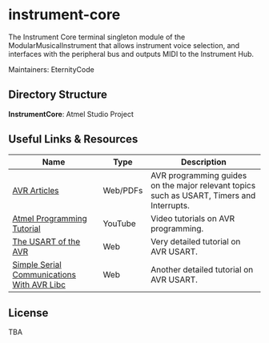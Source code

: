 # instrument-core

The Instrument Core terminal singleton module of the ModularMusicalInstrument that allows instrument voice selection, and interfaces with the peripheral bus and outputs MIDI to the Instrument Hub.

Maintainers: EternityCode

## Directory Structure
**InstrumentCore**: Atmel Studio Project

## Useful Links & Resources

Name | Type | Description
--- | --- | ---
[AVR Articles](http://www.fourwalledcubicle.com/AVRArticles.php) | Web/PDFs | AVR programming guides on the major relevant topics such as USART, Timers and Interrupts.
[Atmel Programming Tutorial](https://www.youtube.com/playlist?list=PLoLaqVexEviMZu55Y4JO66b4xIv5K-D1L) | YouTube | Video tutorials on AVR programming.
[The USART of the AVR](http://maxembedded.com/2013/09/the-usart-of-the-avr/) | Web | Very detailed tutorial on AVR USART.
[Simple Serial Communications With AVR Libc](http://www.appelsiini.net/2011/simple-usart-with-avr-libc) | Web | Another detailed tutorial on AVR USART.

## License

TBA
